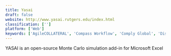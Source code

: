```yaml
---
title: Yasai
draft: false 
website: http://www.yasai.rutgers.edu/index.html
classification: ['']
platform: ['Web']
keywords: ['AgileCOLLATERAL', 'Compass Workflow', 'Comply Global', 'DiscoverSim', 'Kutools for Excel', 'LogicGate', 'Lumenaut', 'Risk Solver', 'RiskAMP', 'Rsam', 'SAFE TOOLBOXES', 'SAP GRC', 'SISA Assistant', 'Sass', 'Simple Decision Tree', 'SimulAr', 'Thomson Reuters Enterprise Risk Manager', 'TreePlan', 'cammsrisk']
---
```

YASAI is an open-source Monte Carlo simulation add-in for Microsoft Excel
